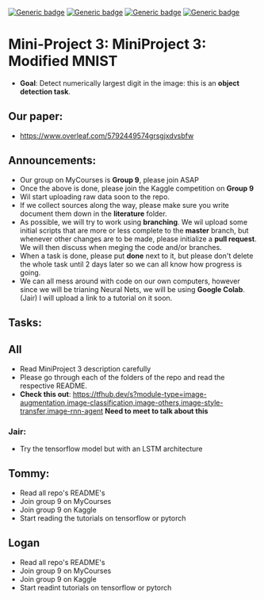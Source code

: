 [![Generic badge](https://img.shields.io/badge/Mini_project_3:ModifiedMNIST-Building-blue.svg)](https://shields.io/)
[![Generic badge](https://img.shields.io/badge/Contributors-3-<COLOR>.svg)](https://shields.io/)
[![Generic badge](https://img.shields.io/badge/COMP551-Applied_Machine_Learning-red.svg)](https://shields.io/)
[![Generic badge](https://img.shields.io/badge/Neat_level-OVER_9000-green.svg)](https://shields.io/)

# Mini-Project 3: MiniProject 3: Modified MNIST
- **Goal**: Detect numerically largest digit in the image: this is an **object detection task**. 

## Our paper: 
- https://www.overleaf.com/5792449574grsgjxdvsbfw

## Announcements: 
- Our group on MyCourses is **Group 9**, please join ASAP 
- Once the above is done, please join the Kaggle competition on **Group 9**
- Wil start uploading raw data soon to the repo. 
- If we collect sources along the way, please make sure you write document them down in the **literature** folder.
- As possible, we will try to work using **branching**. We wil upload some initial scripts that are more or less complete to the **master** branch, but whenever other changes are to be made, please initialize a **pull request**. We will then discuss when meging the code and/or branches. 
- When a task is done, please put **done** next to it, but please don't delete the whole task until 2 days later so we can all know how progress is going. 
- We can all mess around with code on our own computers, however since we will be trianing Neural Nets, we will be using **Google Colab**. (Jair) I will upload a link to a tutorial on it soon. 

## Tasks: 

## All 
- Read MiniProject 3 description carefully 
- Please go through each of the folders of the repo and read the respective README. 
- **Check this out**: https://tfhub.dev/s?module-type=image-augmentation,image-classification,image-others,image-style-transfer,image-rnn-agent **Need to meet to talk about this**

### Jair: 
- Try the tensorflow model but with an LSTM architecture 

## Tommy: 
- Read all repo's README's
- Join group 9 on MyCourses
- Join group 9 on Kaggle
- Start reading the tutorials on tensorflow or pytorch

## Logan
- Read all repo's README's
- Join group 9 on MyCourses
- Join group 9 on Kaggle
- Start readint tutorials on tensorflow or pytorch  



